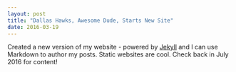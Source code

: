 ```yaml
---
layout: post
title: "Dallas Hawks, Awesome Dude, Starts New Site"
date: 2016-03-19
---
```


Created a new version of my website - powered by [Jekyll](http://jekyllrb.com) and I can use Markdown to author my posts. Static websites are cool. Check back in July 2016 for content!
